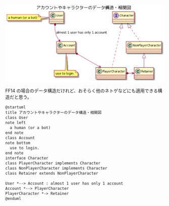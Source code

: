 ![data structure diagram](./bO-zIaD148NxVOefLOXWQn4YzYA23p1U9-R2_iZkB9XETmK5Uviq4a4HKOiqWe8FCwZaBTnBhX6YZTsStUyRvgXUOFGSZLPSioQGD9PqB-b6yaJokQHJIG-IhoNVINgIz2RvLKuU9P-LeSIFsulfyPNaby_Hy_Ho_3wQg4fZ2B0Ro2lhc41JdnK0mY0QjB3aV9dt72yhillG8AsoKLKkMf.png)

FF14 の場合のデータ構造だけれど、おそらく他のネトゲなどにも適用できる構造だと思う。

```puml
@startuml
title アカウントやキャラクターのデータ構造・相関図
class User
note left
  a human (or a bot)
end note
class Account
note bottom
  use to login.
end note
interface Character
class PlayerCharacter implements Character
class NonPlayerCharacter implements Character
class Retainer extends NonPlayerCharacter

User *--> Account : almost 1 user has only 1 account
Account *--> PlayerCharacter
PlayerCharacter *-> Retainer
@enduml
```
